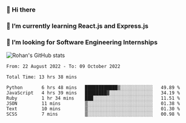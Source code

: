 ### 👋 Hi there 

<!--
**rohznmdev/rohznmdev** is a ✨ _special_ ✨ repository because its `README.md` (this file) appears on your GitHub profile.

Here are some ideas to get you started:

- 🔭 I’m currently working on ...
- 🌱 I’m currently learning Ruby and Ruby on Rails
- 👯 I’m looking to collaborate on ...
- 🤔 I’m looking for help with ...
- 💬 Ask me about ...
- 📫 How to reach me: ...
- 😄 Pronouns: ...
- ⚡ Fun fact: ...
-->
### 🌱 I’m currently learning React.js and Express.js
### 🤔 I’m looking for Software Engineering Internships
![Rohan's GitHub stats](https://github-readme-stats.vercel.app/api?username=rohznmdev&theme=dark&show_icons=true)

<!--START_SECTION:waka-->

```text
From: 22 August 2022 - To: 09 October 2022

Total Time: 13 hrs 38 mins

Python       6 hrs 48 mins   ████████████▒░░░░░░░░░░░░   49.89 %
JavaScript   4 hrs 39 mins   ████████▓░░░░░░░░░░░░░░░░   34.19 %
Ruby         1 hr 34 mins    ███░░░░░░░░░░░░░░░░░░░░░░   11.51 %
JSON         11 mins         ▒░░░░░░░░░░░░░░░░░░░░░░░░   01.38 %
Text         10 mins         ▒░░░░░░░░░░░░░░░░░░░░░░░░   01.30 %
SCSS         7 mins          ▒░░░░░░░░░░░░░░░░░░░░░░░░   00.98 %
```

<!--END_SECTION:waka-->
